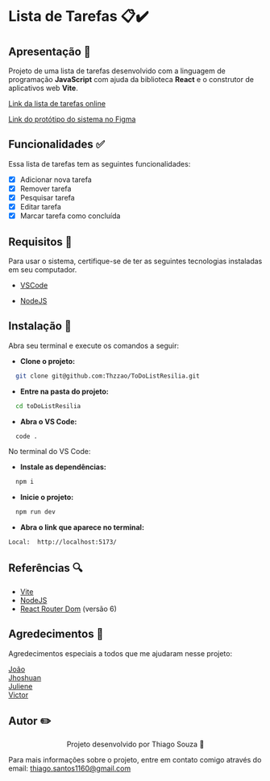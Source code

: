 # Lista de Tarefas 📋✔️

## Apresentação 🚀

Projeto de uma lista de tarefas desenvolvido com a linguagem de programação **JavaScript** com ajuda da biblioteca **React** e o construtor de aplicativos web **Vite**.

[Link da lista de tarefas online](https://listadetarefas-resilia.vercel.app/)

[Link do protótipo do sistema no Figma](https://www.figma.com/file/h61QV9MmxwWZnd2n1Wft46/Lista-de-tarefas---React?type=design&node-id=0%3A1&mode=dev)

## Funcionalidades ✅

Essa lista de tarefas tem as seguintes funcionalidades:

- [x] Adicionar nova tarefa
- [x] Remover tarefa
- [x] Pesquisar tarefa
- [x] Editar tarefa
- [x] Marcar tarefa como concluída
<!--- [x] Uso do local storage 
- [x] Responsividade -->

## Requisitos 🚦

Para usar o sistema, certifique-se de ter as seguintes tecnologias instaladas em seu computador.

- [VSCode](https://code.visualstudio.com/download)

- [NodeJS](https://nodejs.org/en)

## Instalação 🔨

Abra seu terminal e execute os comandos a seguir:

- **Clone o projeto:**

```bash
  git clone git@github.com:Thzzao/ToDoListResilia.git
```

- **Entre na pasta do projeto:**

```bash
  cd toDoListResilia
```

- **Abra o VS Code:**

```bash
  code .
```

No terminal do VS Code:

- **Instale as dependências:**

```bash
  npm i
```

- **Inicie o projeto:**

```bash
  npm run dev
```

- **Abra o link que aparece no terminal:**

```bash
Local:  http://localhost:5173/
```

## Referências 🔍

- [Vite](https://vitejs.dev/guide/)
- [NodeJS](https://nodejs.org/en)
- [React Router Dom](https://www.npmjs.com/package/react-router-dom) (versão 6)

## Agredecimentos 🤝

Agredecimentos especiais a todos que me ajudaram nesse projeto:

[João](https://github.com/Joa1zin) <br/>
[Jhoshuan](https://github.com/Jhosh-Christopher) <br/>
[Juliene](https://github.com/JulieneCarneiro) <br/>
[Victor](https://github.com/Vimlm)

## Autor ✏️

<p align="center">Projeto desenvolvido por Thiago Souza 🤙

Para mais informações sobre o projeto, entre em contato comigo através do email: thiago.santos1160@gmail.com

</p>
